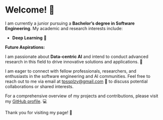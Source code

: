 # Welcome! 👋

I am currently a junior pursuing a **Bachelor’s degree in Software Engineering**. My academic and research interests include:

- **Deep Learning** 🤖

**Future Aspirations:**

I am passionate about **Data-centric AI** and intend to conduct advanced research in this field to drive innovative solutions and applications. 🚀

I am eager to connect with fellow professionals, researchers, and enthusiasts in the software engineering and AI communities. Feel free to reach out to me via email at [tpssplzy@gmail.com](mailto:tpssplzy@gmail.com) 📧 to discuss potential collaborations or shared interests.

For a comprehensive overview of my projects and contributions, please visit my [GitHub profile](https://github.com/TPssp). 💻

Thank you for visiting my page! 🙏
